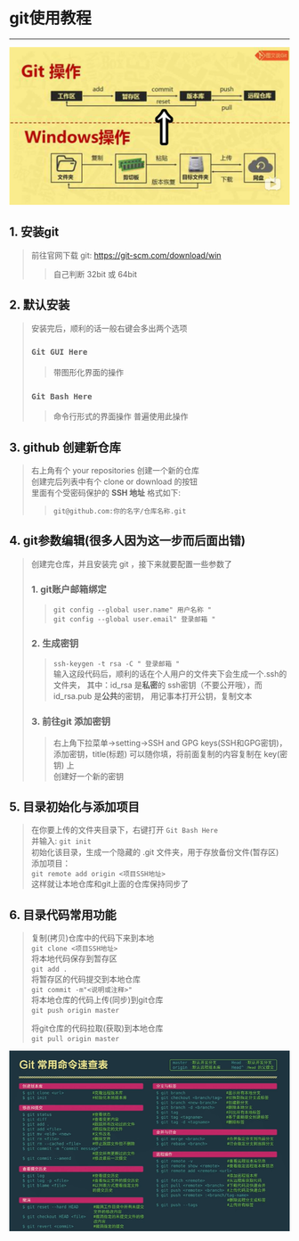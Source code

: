 # git使用教程
*****
![img](1.png)
## 1. 安装git
> 前往官网下载 git: https://git-scm.com/download/win
>> 自己判断 32bit 或 64bit

## 2. 默认安装
> 安装完后，顺利的话一般右键会多出两个选项
>### ```Git GUI Here```
>> 带图形化界面的操作  
>### ```Git Bash Here```
>> 命令行形式的界面操作
>> 普遍使用此操作

## 3. github 创建新仓库
> 右上角有个 your repositories 创建一个新的仓库  
> 创建完后列表中有个 clone or download 的按钮  
> 里面有个受密码保护的 **SSH 地址** 格式如下: 
>>  ``` git@github.com:你的名字/仓库名称.git ```

## 4. git参数编辑(很多人因为这一步而后面出错)
> 创建完仓库，并且安装完 git ，接下来就要配置一些参数了
> ### 1. git账户邮箱绑定
>> ``` git config --global user.name" 用户名称 " ```  
>> ``` git config --global user.email" 登录邮箱 " ```
> ### 2. 生成**密钥**
>> ``` ssh-keygen -t rsa -C " 登录邮箱 " ```  
>> 输入这段代码后，顺利的话在个人用户的文件夹下会生成一个.ssh的文件夹，
>> 其中：id_rsa 是**私密**的 ssh密钥（不要公开哦），而id_rsa.pub 是**公共**的密钥，
>> 用记事本打开公钥，复制文本
> ### 3. 前往git 添加密钥
>> 右上角下拉菜单->setting->SSH and GPG keys(SSH和GPG密钥)，
>> 添加密钥，title(标题) 可以随你填，将前面复制的内容复制在 key(密钥) 上  
>> 创建好一个新的密钥

## 5. 目录初始化与添加项目
> 在你要上传的文件夹目录下，右键打开 ``` Git Bash Here ```  
> 并输入:   ``` git init ```  
> 初始化该目录，生成一个隐藏的 .git 文件夹，用于存放备份文件(暂存区)  
> 添加项目：  
> ``` git remote add origin <项目SSH地址> ```  
> 这样就让本地仓库和git上面的仓库保持同步了 

## 6. 目录代码常用功能
> 复制(拷贝)仓库中的代码下来到本地  
> ``` git clone <项目SSH地址> ```  
> 将本地代码保存到暂存区  
> ``` git add . ```  
> 将暂存区的代码提交到本地仓库  
> ``` git commit -m"<说明或注释>" ```  
> 将本地仓库的代码上传(同步)到git仓库  
> ``` git push origin master ```
>>   
> 将git仓库的代码拉取(获取)到本地仓库  
> ``` git pull origin master ```  

![img](2.png)

